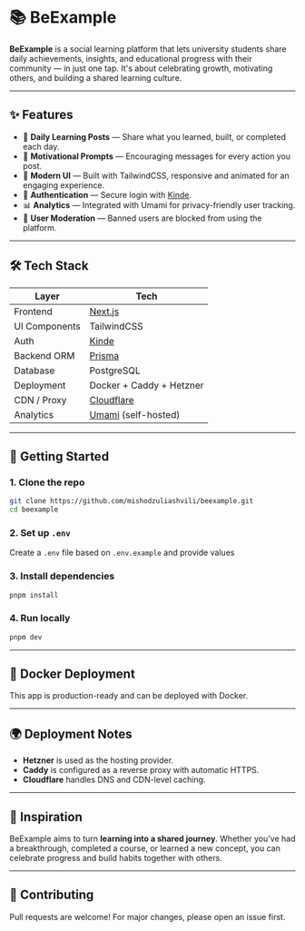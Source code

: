 # 📚 BeExample

**BeExample** is a social learning platform that lets university students share daily achievements, insights, and educational progress with their community — in just one tap. It's about celebrating growth, motivating others, and building a shared learning culture.

---

## ✨ Features

- 🧠 **Daily Learning Posts** — Share what you learned, built, or completed each day.
- 💬 **Motivational Prompts** — Encouraging messages for every action you post.
- 🎨 **Modern UI** — Built with TailwindCSS, responsive and animated for an engaging experience.
- 🔐 **Authentication** — Secure login with [Kinde](https://kinde.com/).
- 📊 **Analytics** — Integrated with Umami for privacy-friendly user tracking.
- 🚫 **User Moderation** — Banned users are blocked from using the platform.

---

## 🛠️ Tech Stack

| Layer            | Tech                        |
|------------------|-----------------------------|
| Frontend         | [Next.js](https://nextjs.org/)  |
| UI Components    | TailwindCSS |
| Auth             | [Kinde](https://kinde.com/)       |
| Backend ORM      | [Prisma](https://www.prisma.io/)  |
| Database         | PostgreSQL                   |
| Deployment       | Docker + Caddy + Hetzner     |
| CDN / Proxy      | [Cloudflare](https://www.cloudflare.com/) |
| Analytics        | [Umami](https://umami.is/) (self-hosted) |

---

## 🚀 Getting Started

### 1. Clone the repo

```bash
git clone https://github.com/mishodzuliashvili/beexample.git
cd beexample
```

### 2. Set up `.env`

Create a `.env` file based on `.env.example` and provide values

### 3. Install dependencies

```bash
pnpm install
```

### 4. Run locally

```bash
pnpm dev
```

---

## 🐳 Docker Deployment

This app is production-ready and can be deployed with Docker.

---

## 🌍 Deployment Notes

- **Hetzner** is used as the hosting provider.
- **Caddy** is configured as a reverse proxy with automatic HTTPS.
- **Cloudflare** handles DNS and CDN-level caching.

<!-- ---

## 📸 Screenshots

> Add some screenshots or a demo link here once available! -->
---

## 🧠 Inspiration

BeExample aims to turn **learning into a shared journey**. Whether you’ve had a breakthrough, completed a course, or learned a new concept, you can celebrate progress and build habits together with others.

---

## 🤝 Contributing

Pull requests are welcome! For major changes, please open an issue first.
